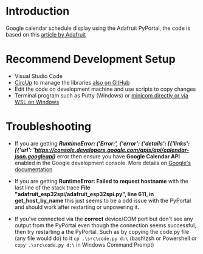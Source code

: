 # Introduction

Google calendar schedule display using the Adafruit PyPortal, the code is based on this [ article by Adafruit](https://learn.adafruit.com/pyportal-google-calendar-event-display) 


# Recommend Development Setup
* Visual Studio Code
* [CircUp](https://learn.adafruit.com/keep-your-circuitpython-libraries-on-devices-up-to-date-with-circup) to manage the libraries [also on GitHub](https://github.com/adafruit/circup)
* Edit the code on development machine and use scripts to copy changes
* Terminal program such as Putty (Windows) or [minicom directly or via WSL on Windows](https://www.hanselman.com/blog/connect-to-a-device-over-serial-com-port-on-windows-10-with-wsl1-tty-devices-with-windows-terminal-and-minicom)

# Troubleshooting
* If you are getting ***RuntimeError: ('Error:', {'error': {'details': [{'links': [{'url': 'https://console.developers.google.com/apis/api/calendar-json.googleapi)*** error then ensure you have **Google Calendar API** enabled in the Google development console. More details on [Google's documentation](https://developers.google.com/calendar/api/v3/reference/events)

* If you are getting **RuntimeError: Failed to request hostname** with the last line of the stack trace **File "adafruit_esp32spi/adafruit_esp32spi.py", line 611, in get_host_by_name** this just seems to be a odd issue with the PyPortal and should work after restarting or unpowering it.

* If you've connected via the **correct** device/COM port but don't see any output from the PyPortal even though the connection seems successful, then try restarting a the PyPortal. Such as by copying the code.py file (any file would do) to it `cp .\src\code.py d:\` (bash\zsh or Powershell or `copy .\src\code.py d:\` in Windows Command Prompt)